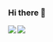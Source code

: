 ### Hi there 👋

<!--
**nielsdewulf/nielsdewulf** is a ✨ _special_ ✨ repository because its `README.md` (this file) appears on your GitHub profile.

Here are some ideas to get you started:

- 🔭 I’m currently working on ...
- 🌱 I’m currently learning ...
- 👯 I’m looking to collaborate on ...
- 🤔 I’m looking for help with ...
- 💬 Ask me about ...
- 📫 How to reach me: ...
- 😄 Pronouns: ...
- ⚡ Fun fact: ...
-->
<a href="#">
  <img align="left" src="https://github-readme-stats.vercel.app/api?username=nielsdewulf" />
</a>
<a href="#">
  <img align="left" src="https://github-readme-stats.vercel.app/api/top-langs/?username=nielsdewulf&layout=compact&hide=assembly" />
</a>
